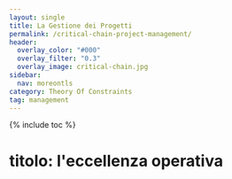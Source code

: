 ```yaml
---
layout: single
title: La Gestione dei Progetti
permalink: /critical-chain-project-management/
header:
  overlay_color: "#000"
  overlay_filter: "0.3"
  overlay_image: critical-chain.jpg
sidebar: 
  nav: moreontls
category: Theory Of Constraints
tag: management
---
```

{% include toc %}

# titolo: l'eccellenza operativa